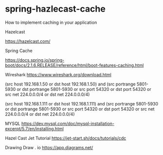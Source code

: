 # spring-hazlecast-cache
How to implement caching in your application

Hazelcast

https://hazelcast.com/

Spring Cache

https://docs.spring.io/spring-boot/docs/2.1.6.RELEASE/reference/html/boot-features-caching.html


Wireshark
https://www.wireshark.org/download.html

(src host 192.168.1.50 or dst host 192.168.1.50) and (src portrange 5801-5930 or dst  portrange 5801-5930 or src port 54320 or dst port 54320 or src net 224.0.0.0/4 or dst net 224.0.0.0/4)

(src host 192.168.1.111 or dst host 192.168.1.111) and (src portrange 5801-5930 or dst  portrange 5801-5930 or src port 54320 or dst port 54320 or src net 224.0.0.0/4 or dst net 224.0.0.0/4)

MYSQL
https://dev.mysql.com/doc/mysql-installation-excerpt/5.7/en/installing.html



Hazel Cast Jet Tutorial
https://jet-start.sh/docs/tutorials/cdc

Drawing Draw . io
https://app.diagrams.net/
